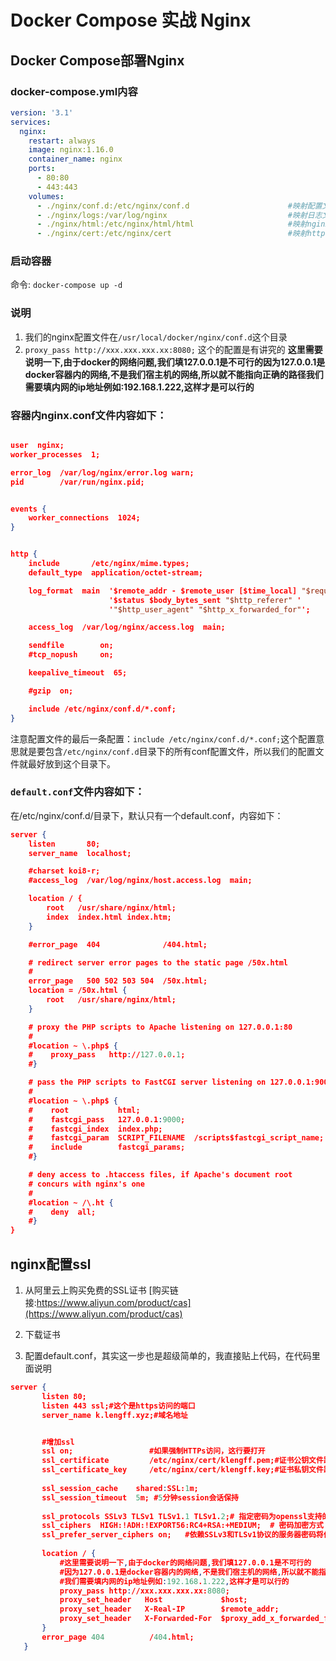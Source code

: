 # Docker Compose 实战 Nginx

## Docker Compose部署Nginx

### docker-compose.yml内容

```yaml
version: '3.1'
services:
  nginx:
    restart: always
    image: nginx:1.16.0
    container_name: nginx
    ports:
      - 80:80
      - 443:443
    volumes:
      - ./nginx/conf.d:/etc/nginx/conf.d                      #映射配置文件所在目录
      - ./nginx/logs:/var/log/nginx                           #映射日志文件所在目录
      - ./nginx/html:/etc/nginx/html/html                     #映射nginx的网页目录
      - ./nginx/cert:/etc/nginx/cert                          #映射https证书目录
```

### 启动容器

命令: `docker-compose up -d`



### 说明

1. 我们的nginx配置文件在`/usr/local/docker/nginx/conf.d`这个目录
2. `proxy_pass http://xxx.xxx.xxx.xx:8080;` 这个的配置是有讲究的 **这里需要说明一下,由于docker的网络问题,我们填127.0.0.1是不可行的因为127.0.0.1是docker容器内的网络,不是我们宿主机的网络,所以就不能指向正确的路径我们需要填内网的ip地址例如:192.168.1.222,这样才是可以行的**



### 容器内nginx.conf文件内容如下：

```json

user  nginx;
worker_processes  1;

error_log  /var/log/nginx/error.log warn;
pid        /var/run/nginx.pid;


events {
    worker_connections  1024;
}


http {
    include       /etc/nginx/mime.types;
    default_type  application/octet-stream;

    log_format  main  '$remote_addr - $remote_user [$time_local] "$request" '
                      '$status $body_bytes_sent "$http_referer" '
                      '"$http_user_agent" "$http_x_forwarded_for"';

    access_log  /var/log/nginx/access.log  main;

    sendfile        on;
    #tcp_nopush     on;

    keepalive_timeout  65;

    #gzip  on;

    include /etc/nginx/conf.d/*.conf;
}
```

注意配置文件的最后一条配置：`include /etc/nginx/conf.d/*.conf;`这个配置意思就是要包含`/etc/nginx/conf.d`目录下的所有conf配置文件，所以我们的配置文件就最好放到这个目录下。

### `default.conf`文件内容如下：

在/etc/nginx/conf.d/目录下，默认只有一个default.conf，内容如下：

``` json
server {
    listen       80;
    server_name  localhost;

    #charset koi8-r;
    #access_log  /var/log/nginx/host.access.log  main;

    location / {
        root   /usr/share/nginx/html;
        index  index.html index.htm;
    }

    #error_page  404              /404.html;

    # redirect server error pages to the static page /50x.html
    #
    error_page   500 502 503 504  /50x.html;
    location = /50x.html {
        root   /usr/share/nginx/html;
    }

    # proxy the PHP scripts to Apache listening on 127.0.0.1:80
    #
    #location ~ \.php$ {
    #    proxy_pass   http://127.0.0.1;
    #}

    # pass the PHP scripts to FastCGI server listening on 127.0.0.1:9000
    #
    #location ~ \.php$ {
    #    root           html;
    #    fastcgi_pass   127.0.0.1:9000;
    #    fastcgi_index  index.php;
    #    fastcgi_param  SCRIPT_FILENAME  /scripts$fastcgi_script_name;
    #    include        fastcgi_params;
    #}

    # deny access to .htaccess files, if Apache's document root
    # concurs with nginx's one
    #
    #location ~ /\.ht {
    #    deny  all;
    #}
}
```



## nginx配置ssl

1. 从阿里云上购买免费的SSL证书 [购买链接:https://www.aliyun.com/product/cas](https://www.aliyun.com/product/cas) 

2. 下载证书

3. 配置default.conf，其实这一步也是超级简单的，我直接贴上代码，在代码里面说明

``` json
server {
       listen 80;
       listen 443 ssl;#这个是https访问的端口
       server_name k.lengff.xyz;#域名地址


       #增加ssl
       ssl on;                 #如果强制HTTPs访问，这行要打开
       ssl_certificate         /etc/nginx/cert/klengff.pem;#证书公钥文件路径
       ssl_certificate_key     /etc/nginx/cert/klengff.key;#证书私钥文件路径
       
       ssl_session_cache    shared:SSL:1m;
       ssl_session_timeout  5m; #5分钟session会话保持
       
       ssl_protocols SSLv3 TLSv1 TLSv1.1 TLSv1.2;# 指定密码为openssl支持的格式       
       ssl_ciphers  HIGH:!ADH:!EXPORT56:RC4+RSA:+MEDIUM;  # 密码加密方式
       ssl_prefer_server_ciphers on;   #依赖SSLv3和TLSv1协议的服务器密码将优先于客户端密码
           
       location / {
           #这里需要说明一下,由于docker的网络问题,我们填127.0.0.1是不可行的
           #因为127.0.0.1是docker容器内的网络,不是我们宿主机的网络,所以就不能指向正确的路径
           #我们需要填内网的ip地址例如:192.168.1.222,这样才是可以行的
           proxy_pass http://xxx.xxx.xxx.xx:8080;
           proxy_set_header   Host             $host;
           proxy_set_header   X-Real-IP        $remote_addr;
           proxy_set_header   X-Forwarded-For  $proxy_add_x_forwarded_for;
       }
       error_page 404          /404.html;
   }
```
